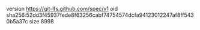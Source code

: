 version https://git-lfs.github.com/spec/v1
oid sha256:52dd3f45937fede8f63256cabf74754574dcfa94123012247af8ff5430b5a37c
size 8998
